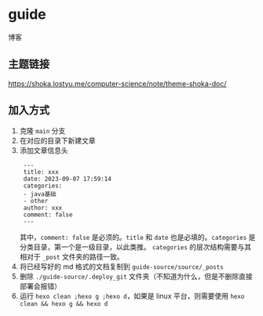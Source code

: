 # guide
 博客

## 主题链接

https://shoka.lostyu.me/computer-science/note/theme-shoka-doc/

## 加入方式

1. 克隆 `main` 分支
2. 在对应的目录下新建文章
3. 添加文章信息头
   ```text
    ---
    title: xxx
    date: 2023-09-07 17:59:14
    categories:
    - java基础
    - other
    author: xxx
    comment: false
    ---
    ```
   其中，`comment: false` 是必须的。`title` 和 `date` 也是必填的。`categories` 是分类目录，第一个是一级目录，以此类推。
   `categories` 的层次结构需要与其相对于 `_post` 文件夹的路径一致。
4. 将已经写好的 md 格式的文档复制到 `guide-source/source/_posts`
5. 删除 `./guide-source/.deploy_git` 文件夹（不知道为什么，但是不删除直接部署会报错）
6. 运行 `hexo clean ;hexo g ;hexo d`，如果是 linux 平台，则需要使用 `hexo clean && hexo g && hexo d`
